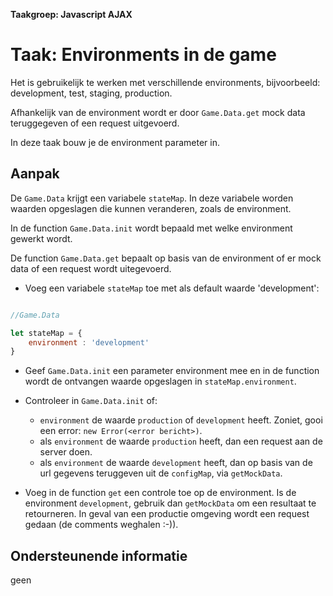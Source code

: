 **Taakgroep: Javascript AJAX**

# Taak: Environments in de game

Het is gebruikelijk te werken met verschillende environments, bijvoorbeeld: development, test, staging, production.

Afhankelijk van de environment wordt er door `Game.Data.get` mock data teruggegeven of een request uitgevoerd.

In deze taak bouw je de environment parameter in.

## Aanpak

De `Game.Data` krijgt een variabele `stateMap`. In deze variabele worden waarden opgeslagen die kunnen veranderen, zoals de environment.

In de function `Game.Data.init` wordt bepaald met welke environment gewerkt wordt.

De function `Game.Data.get` bepaalt op basis van de environment of er mock data of een request wordt uitegevoerd.

-   Voeg een variabele `stateMap` toe met als default waarde 'development':

```javascript

//Game.Data

let stateMap = {
    environment : 'development'
}

```

-   Geef `Game.Data.init` een parameter environment mee en in de function wordt de ontvangen waarde opgeslagen in `stateMap.environment`.
    
-   Controleer in `Game.Data.init` of:
    
    -   `environment` de waarde `production` of `development` heeft. Zoniet, gooi een error: `new Error(<error bericht>)`.
    -   als `environment` de waarde `production` heeft, dan een request aan de server doen.
    -   als `environment` de waarde `development` heeft, dan op basis van de url gegevens teruggeven uit de `configMap`, via `getMockData`.
-   Voeg in de function `get` een controle toe op de environment. Is de environment `development`, gebruik dan `getMockData` om een resultaat te retourneren. In geval van een productie omgeving wordt een request gedaan (de comments weghalen :-)).
    

## Ondersteunende informatie

geen